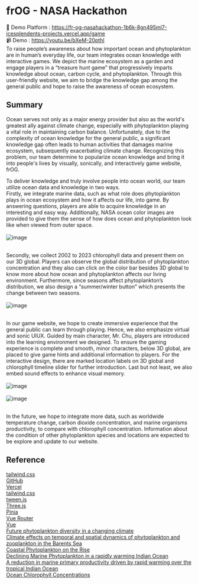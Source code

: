 # frOG - NASA Hackathon
🔗 Demo Platform : https://fr-og-nasahackathon-1b6k-8gn495ml7-icesplendents-projects.vercel.app/game <br>
📹 Demo : https://youtu.be/bXeM-20pthI<bur><br>
To raise people’s awareness about how important ocean and phytoplankton are in human’s everyday life, our team integrates ocean knowledge with interactive games. We depict the marine ecosystem as a garden and engage players in a “treasure hunt game” that progressively imparts knowledge about ocean, carbon cycle, and phytoplankton. Through this user-friendly website, we aim to bridge the knowledge gap among the general public and hope to raise the awareness of ocean ecosystem.


## Summary
Ocean serves not only as a major energy provider but also as the world's greatest ally against climate change, especially with phytoplankton playing a vital role in maintaining carbon balance. Unfortunately, due to the complexity of ocean knowledge for the general public, a significant knowledge gap often leads to human activities that damages marine ecosystem, subsequently exacerbating climate change. Recognizing this problem, our team determine to popularize ocean knowledge and bring it into people's lives by visually, sonically, and interactively game website, frOG.

To deliver knowledge and truly involve people into ocean world, our team utilize ocean data and knowledge in two ways. <br>
Firstly, we integrate marine data, such as what role does phytoplankton plays in ocean ecosystem and how it affects our life, into game. By answering questions, players are able to acquire knowledge in an interesting and easy way. Additionally, NASA ocean color images are provided to give them the sense of how does ocean and phytoplankton look like when viewed from outer space. <br><br>
![image](https://github.com/icesplendent/frOG-NASAHACKATHON/assets/146520694/d3b0a649-293e-4a5f-ae3a-47adb5ab3de6)<br><br>

Secondly, we collect 2002 to 2023 chlorophyll data and present them on our 3D global. Players can observe the global distribution of phytoplankton concentration and they also can click on the color bar besides 3D global to know more about how ocean and phytoplankton affects our living environment. Furthermore, since seasons affect phytoplankton’s distribution, we also design a “summer/winter button” which presents the change between two seasons.<br><br>
![image](https://github.com/icesplendent/frOG-NASAHACKATHON/assets/146520694/a2c8c648-8bd1-4a03-bf86-386ad6dd5a76)<br><br>


In our game website, we hope to create immersive experience that the general public can learn through playing. Hence, we also emphasize virtual and sonic UIUX. Guided by main character, Mr. Chu, players are introduced into the learning environment we designed. To ensure the gaming experience is complete and smooth, minor characters, below 3D global, are placed to give game hints and additional information to players. For the interactive design, there are marked location labels on 3D global and chlorophyll timeline slider for further introduction. Last but not least, we also embed sound effects to enhance visual memory.<br><br>
![image](https://github.com/icesplendent/frOG-NASAHACKATHON/assets/146520694/18a8ebc0-57d9-4de6-ae0b-66c4134022c7)<br><br>
![image](https://github.com/icesplendent/frOG-NASAHACKATHON/assets/146520694/03422823-08c1-40cb-a269-4ee9f1c35536)<br><br>

In the future, we hope to integrate more data, such as worldwide temperature change, carbon dioxide concentration, and marine organisms productivity, to compare with chlorophyll concentration. Information about the condition of other phytoplankton species and locations are expected to be explore and update to our website.
<br>
## Reference
[tailwind.css](https://github.com/tweenjs/tween.js)<br>
[GitHub](https://github.com/)<br>
[Vercel](https://vercel.com/)<br>
[tailwind.css](https://tailwindcss.com/)<br>
[tween.js](https://threejs.org/)<br>
[Three.js](https://pinia.vuejs.org/)<br>
[Pinia](https://router.vuejs.org/)<br>
[Vue Router](https://vuejs.org/)<br>
[Vue](https://codepen.io/prisoner849/pen/oNopjyb)<br>
[Future phytoplankton diversity in a changing climate](https://www.nature.com/articles/s41467-021-25699-w)<br>
[Climate effects on temporal and spatial dynamics of phytoplankton and zooplankton in the Barents Sea](https://www.sciencedirect.com/science/article/pii/S0079661120300598)<br>
[Coastal Phytoplankton on the Rise](https://earthobservatory.nasa.gov/images/151374/coastal-phytoplankton-on-the-rise)<br>
[Declining Marine Phytoplankton in a rapidly warming Indian Ocean](https://www.climate.rocksea.org/research/marine-phytoplankton-warm-indian-ocean/)<br>
[A reduction in marine primary productivity driven by rapid warming over the tropical Indian Ocean](http://www.rocksea.org/bin/research/roxy_phytoplankton_indian_ocean_warming_grl_2015.pdf)<br>
[Ocean Chlorophyll Concentrations](https://www.globalchange.gov/indicators/ocean-chlorophyll-concentrations)

